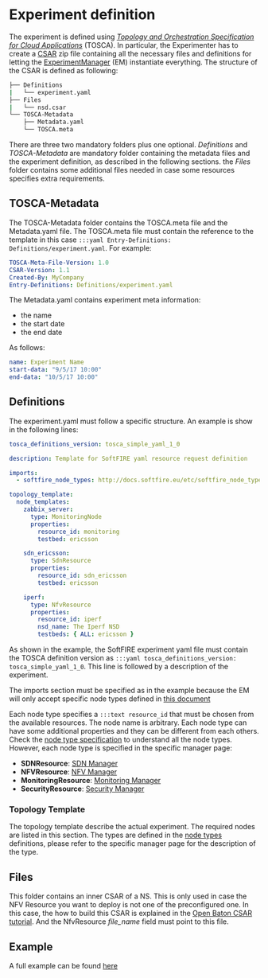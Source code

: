 # Experiment definition

The experiment is defined using [_Topology and Orchestration Specification for Cloud Applications_][tosca] (TOSCA). In particular, the Experimenter has to create a [CSAR][tosca-csar] zip file containing all the necessary files and definitions for letting the [ExperimentManager](experiment-manager.md) (EM) instantiate everything. The structure of the CSAR is defined as following:

```bash
├── Definitions
|   └── experiment.yaml
├── Files
|   └── nsd.csar
└── TOSCA-Metadata
    ├── Metadata.yaml
    └── TOSCA.meta
```
There are three two mandatory folders plus one optional. _Definitions_ and _TOSCA-Metadata_ are mandatory folder containing the metadata files and the experiment definition, as described in the following sections. the _Files_ folder contains some additional files needed in case some resources specifies extra requirements.

## TOSCA-Metadata

The TOSCA-Metadata folder contains the TOSCA.meta file and the Metadata.yaml file. The TOSCA.meta file must contain the reference to the template in this case `:::yaml Entry-Definitions: Definitions/experiment.yaml`. For example:

```yaml
TOSCA-Meta-File-Version: 1.0
CSAR-Version: 1.1
Created-By: MyCompany
Entry-Definitions: Definitions/experiment.yaml
```

The Metadata.yaml contains experiment meta information:

* the name
* the start date
* the end date

As follows:
```yaml
name: Experiment Name
start-data: "9/5/17 10:00"
end-data: "10/5/17 10:00"
```

## Definitions

The experiment.yaml must follow a specific structure. An example is show in the following lines:

```yaml
tosca_definitions_version: tosca_simple_yaml_1_0

description: Template for SoftFIRE yaml resource request definition

imports:
  - softfire_node_types: http://docs.softfire.eu/etc/softfire_node_types.yaml

topology_template:
  node_templates:
    zabbix_server:
      type: MonitoringNode
      properties:
        resource_id: monitoring
        testbed: ericsson

    sdn_ericsson:
      type: SdnResource
      properties:
        resource_id: sdn_ericsson
        testbed: ericsson

    iperf:
      type: NfvResource
      properties:
        resource_id: iperf
        nsd_name: The Iperf NSD
        testbeds: { ALL: ericsson }
```

As shown in the example, the SoftFIRE experiment yaml file must contain the TOSCA definition version as `:::yaml tosca_definitions_version: tosca_simple_yaml_1_0`. This line is followed by a description of the experiment.

The imports section must be specified as in the example because the EM will only accept specific node types defined in [this document][node_types]

Each node type specifies a `:::text resource_id` that must be chosen from the available resources. The node name is arbitrary. Each node type can have some additional properties and they can be different from each others. Check the [node type specification][node_types] to understand all the node types. However, each node type is specified in the specific manager page:

* **SDNResource**: [SDN Manager](sdn-manager.md)
* **NFVResource**: [NFV Manager](nfv-manager.md)
* **MonitoringResource**: [Monitoring Manager](monitoring-manager.md)
* **SecurityResource**: [Security Manager](security-manager.md)

### Topology Template

The topology template describe the actual experiment. The required nodes are listed in this section. The types are defined in the [node types][node_types] definitions, please refer to the specific manager page for the description of the type.

## Files

This folder contains an inner CSAR of a NS. This is only used in case the NFV Resource you want to deploy is not one of the preconfigured one. In this case, the how to build this CSAR is explained in the [Open Baton CSAR tutorial][openbaton-tosca]. And the NfvResource _file_name_ field must point to this file.

## Example

A full example can be found [here](etc/example.csar)
<!--
References
-->

[openbaton-tosca]:https://openbaton.github.io/documentation/tosca-CSAR-onboarding/
[tosca-csar]:http://docs.oasis-open.org/tosca/TOSCA-Simple-Profile-YAML/v1.0/csd03/TOSCA-Simple-Profile-YAML-v1.0-csd03.html#_Toc419746172
[tosca-simple]:http://docs.oasis-open.org/tosca/TOSCA-Simple-Profile-YAML/v1.0/csd03/TOSCA-Simple-Profile-YAML-v1.0-csd03.html
[tosca]:http://docs.oasis-open.org/tosca/TOSCA/v1.0/TOSCA-v1.0.html
[tosca-node-types]:http://docs.oasis-open.org/tosca/TOSCA-Simple-Profile-YAML/v1.0/csprd01/TOSCA-Simple-Profile-YAML-v1.0-csprd01.html#DEFN_TYPE_CAPABILITIES_NODE
[node_types]:etc/softfire_node_types.yaml

<!---
 Script for open external links in a new tab
-->
<script type="text/javascript" charset="utf-8">
      // Creating custom :external selector
      $.expr[':'].external = function(obj){
          return !obj.href.match(/^mailto\:/)
                  && (obj.hostname != location.hostname);
      };
      $(function(){
        $('a:external').addClass('external');
        $(".external").attr('target','_blank');
      })
</script>
